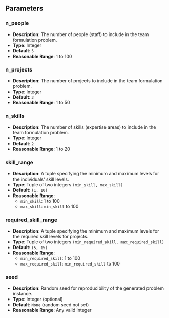 ## Parameters

### n_people

- **Description**: The number of people (staff) to include in the team formulation problem.
- **Type**: Integer
- **Default**: `5`
- **Reasonable Range**: 1 to 100

### n_projects

- **Description**: The number of projects to include in the team formulation problem.
- **Type**: Integer
- **Default**: `3`
- **Reasonable Range**: 1 to 50

### n_skills

- **Description**: The number of skills (expertise areas) to include in the team formulation problem.
- **Type**: Integer
- **Default**: `2`
- **Reasonable Range**: 1 to 20

### skill_range

- **Description**: A tuple specifying the minimum and maximum levels for the individuals' skill levels.
- **Type**: Tuple of two integers `(min_skill, max_skill)`
- **Default**: `(1, 10)`
- **Reasonable Range**:
  - `min_skill`: 1 to 100
  - `max_skill`: `min_skill` to 100

### required_skill_range

- **Description**: A tuple specifying the minimum and maximum levels for the required skill levels for projects.
- **Type**: Tuple of two integers `(min_required_skill, max_required_skill)`
- **Default**: `(5, 15)`
- **Reasonable Range**:
  - `min_required_skill`: 1 to 100
  - `max_required_skill`: `min_required_skill` to 100

### seed

- **Description**: Random seed for reproducibility of the generated problem instance.
- **Type**: Integer (optional)
- **Default**: `None` (random seed not set)
- **Reasonable Range**: Any valid integer